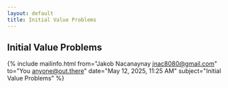 ```yaml
---
layout: default
title: Initial Value Problems
---
```


## Initial Value Problems

{% include mailinfo.html from="Jakob Nacanaynay <jnac8080@gmail.com>" to="You <anyone@out.there>" date="May 12, 2025, 11:25 AM" subject="Initial Value Problems" %}
